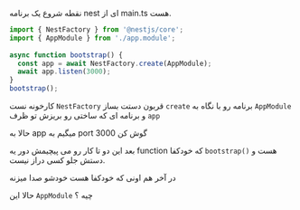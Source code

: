 نقطه شروع یک برنامه nest ای از main.ts هست.

```ts
import { NestFactory } from '@nestjs/core';  
import { AppModule } from './app.module';  
  
async function bootstrap() {  
  const app = await NestFactory.create(AppModule);  
  await app.listen(3000);  
}  
bootstrap();
```

کارخونه نست `NestFactory` قربون دستت بساز `create` برنامه رو با نگاه به `AppModule` و برنامه ای که ساختی رو بریزش تو ظرف `app` 

حالا به app میگیم به port 3000 گوش کن

بعد این دو تا کار رو می پیچیمش دور یه function که خودکفا `bootstrap()` هست و دستش جلو کسی دراز نیست.

در آخر هم اونی که خودکفا هست خودشو صدا میزنه 

حالا این `AppModule` چیه ؟

